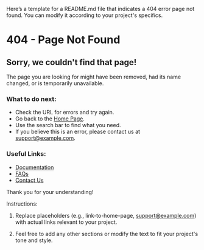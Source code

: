 Here’s a template for a README.md file that indicates a 404 error page not found. You can modify it according to your project's specifics.

# 404 - Page Not Found

## Sorry, we couldn't find that page!

The page you are looking for might have been removed, had its name changed, or is temporarily unavailable.

### What to do next:

- Check the URL for errors and try again.
- Go back to the [Home Page](link-to-home-page).
- Use the search bar to find what you need.
- If you believe this is an error, please contact us at [support@example.com](mailto:support@example.com).

### Useful Links:

- [Documentation](link-to-documentation)
- [FAQs](link-to-faqs)
- [Contact Us](link-to-contact)

Thank you for your understanding!

Instructions:

1. Replace placeholders (e.g., link-to-home-page, support@example.com) with actual links relevant to your project.


2. Feel free to add any other sections or modify the text to fit your project's tone and style.



